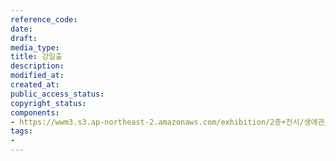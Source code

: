 ```yaml
---
reference_code: 
date: 
draft: 
media_type: 
title: 강일출
description: 
modified_at: 
created_at: 
public_access_status: 
copyright_status: 
components:
- https://wwm3.s3.ap-northeast-2.amazonaws.com/exhibition/2층+전시/생애관/할머니들/강일출.jpg
tags:
- 
---
```

